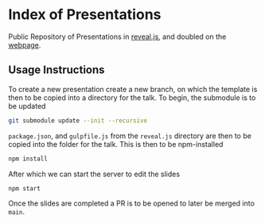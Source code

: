 # Index of Presentations

Public Repository of Presentations in [reveal.js](https://revealjs.com), and doubled on the [webpage](https://ludger.fyi/presentations).

## Usage Instructions

To create a new presentation create a new branch, on which the template is then to be copied into a directory for the talk. To begin, the submodule is to be updated

```bash
git submodule update --init --recursive
```

`package.json`, and `gulpfile.js` from the `reveal.js` directory are then to be copied into the folder for the talk. This is then to be npm-installed

```bash
npm install
```

After which we can start the server to edit the slides

```bash
npm start
```

Once the slides are completed a PR is to be opened to later be merged into `main`.

